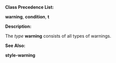  

**Class Precedence List:** 

**warning**, **condition**, **t** 

**Description:** 

The *type* **warning** consists of all types of warnings. 



 

 

**See Also:** 

**style-warning** 

